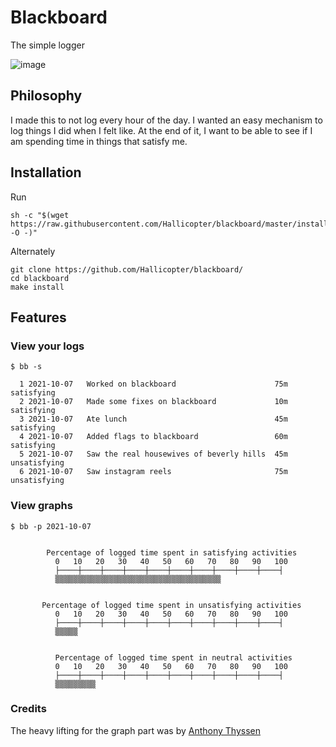 # Blackboard
The simple logger

![image](https://i.imgur.com/ABYT7ri.png)

## Philosophy
I made this to not log every hour of the day. I wanted an easy mechanism to log things I did when I felt like. At the end of it, I want to be able to see if I am spending time in things that satisfy me.

## Installation
Run
```
sh -c "$(wget https://raw.githubusercontent.com/Hallicopter/blackboard/master/install.sh -O -)"
```
Alternately

```
git clone https://github.com/Hallicopter/blackboard/
cd blackboard
make install
```
## Features
### View your logs
```
$ bb -s

  1 2021-10-07   Worked on blackboard                      75m   satisfying 
  2 2021-10-07   Made some fixes on blackboard             10m   satisfying
  3 2021-10-07   Ate lunch                                 45m   satisfying
  4 2021-10-07   Added flags to blackboard                 60m   satisfying
  5 2021-10-07   Saw the real housewives of beverly hills  45m   unsatisfying
  6 2021-10-07   Saw instagram reels                       75m   unsatisfying
```

### View graphs

```
$ bb -p 2021-10-07


        Percentage of logged time spent in satisfying activities
          0   10   20   30   40   50   60   70   80   90   100
          ├────┼────┼────┼────┼────┼────┼────┼────┼────┼────┤
          ▒▒▒▒▒▒▒▒▒▒▒▒▒▒▒▒▒▒▒▒▒▒▒▒▒▒▒▒▒▒▒▒▒▒▒▒▒


       Percentage of logged time spent in unsatisfying activities
          0   10   20   30   40   50   60   70   80   90   100
          ├────┼────┼────┼────┼────┼────┼────┼────┼────┼────┤
          ▒▒▒▒▒


          Percentage of logged time spent in neutral activities
          0   10   20   30   40   50   60   70   80   90   100
          ├────┼────┼────┼────┼────┼────┼────┼────┼────┼────┤
          ▒▒▒▒▒▒▒▒▒
```

### Credits
The heavy lifting for the graph part was by [Anthony Thyssen](https://antofthy.gitlab.io/)